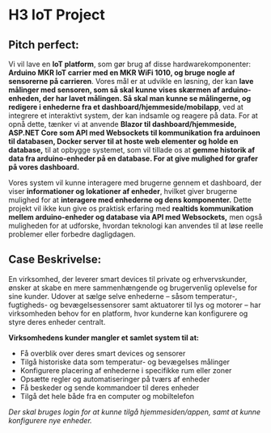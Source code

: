 # H3 IoT Project

## Pitch perfect:
Vi vil lave en **IoT platform**, som gør brug af disse hardwarekomponenter: **Arduino MKR IoT carrier med en MKR WiFi 1010, og bruge nogle af sensorerne på carrieren**. Vores mål er at udvikle en løsning, der kan **lave målinger med sensoren, som så skal kunne vises skærmen af arduino-enheden, der har lavet målingen. Så skal man kunne se målingerne, og redigere i enhederne fra et dashboard/hjemmeside/mobilapp**, ved at integrere et interaktivt system, der kan indsamle og reagere på data. For at opnå dette, tænker vi at anvende **Blazor til dashboard/hjemmeside, ASP.NET Core som API med Websockets til kommunikation fra arduinoen til databasen, Docker server til at hoste web elementer og holde en database,**  til at opbygge systemet, som vil tillade os at **gemme historik af data fra arduino-enheder på en database. For at give mulighed for grafer på vores dashboard.** 

Vores system vil kunne interagere med brugerne gennem et dashboard, der viser **informationer og lokationer af enheder**, hvilket giver brugerne mulighed for at **interagere med enhederne og dens komponenter.** Dette projekt vil ikke kun give os praktisk erfaring med **realtids kommunikation mellem arduino-enheder og database via API med Websockets,** men også muligheden for at udforske, hvordan teknologi kan anvendes til at løse reelle problemer eller forbedre dagligdagen.

## Case Beskrivelse:
En virksomhed, der leverer smart devices til private og erhvervskunder, ønsker at skabe en mere sammenhængende og brugervenlig oplevelse for sine kunder. Udover at sælge selve enhederne – såsom temperatur-, fugtigheds- og bevægelsessensorer samt aktuatorer til lys og motorer – har virksomheden behov for en platform, hvor kunderne kan konfigurere og styre deres enheder centralt.

**Virksomhedens kunder mangler et samlet system til at:**
* Få overblik over deres smart devices og sensorer
* Tilgå historiske data som temperatur- og bevægelses målinger
* Konfigurere placering af enhederne i specifikke rum eller zoner
* Opsætte regler og automatiseringer på tværs af enheder
* Få beskeder og sende kommandoer til deres enheder
* Tilgå det hele både fra en computer og mobiltelefon 

*Der skal bruges login for at kunne tilgå hjemmesiden/appen, samt at kunne konfigurere nye enheder.*